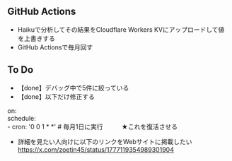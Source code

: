 ## GitHub Actions
- Haikuで分析してその結果をCloudflare Workers KVにアップロードして値を上書きする
- GitHub Actionsで毎月回す

## To Do
- 【done】デバッグ中で5件に絞っている
- 【done】以下だけ修正する

on:<br>
  schedule:<br>
    - cron: '0 0 1 * *' # 毎月1日に実行　　　★これを復活させる

- 詳細を見たい人向けに以下のリンクをWebサイトに掲載したい
https://x.com/zoetin45/status/1777119354989301904

